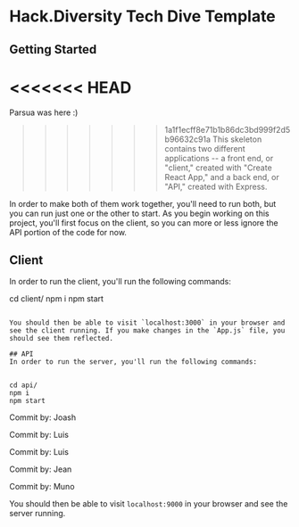 # Hack.Diversity Tech Dive Template

## Getting Started

<<<<<<< HEAD
=======
Parsua was here :)

>>>>>>> 1a1f1ecff8e71b1b86dc3bd999f2d5b96632c91a
This skeleton contains two different applications -- a front end, or "client," created with "Create React App," and a back end, or "API," created with Express. 

In order to make both of them work together, you'll need to run both, but you can run just one or the other to start. As you begin working on this project, you'll first focus on the client, so you can more or less ignore the API portion of the code for now.

## Client
In order to run the client, you'll run the following commands:


cd client/
npm i
npm start
```

You should then be able to visit `localhost:3000` in your browser and see the client running. If you make changes in the `App.js` file, you should see them reflected.

## API
In order to run the server, you'll run the following commands:


cd api/
npm i
npm start
```
Commit by: Joash

Commit by: Luis

Commit by: Luis

Commit by: Jean

Commit by: Muno

You should then be able to visit `localhost:9000` in your browser and see the server running.